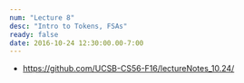 ```yaml
---
num: "Lecture 8"
desc: "Intro to Tokens, FSAs"
ready: false
date: 2016-10-24 12:30:00.00-7:00
---
```



* <https://github.com/UCSB-CS56-F16/lectureNotes_10.24/>



